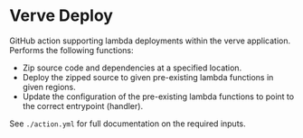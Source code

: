 # Verve Deploy #

GitHub action supporting lambda deployments within the verve application. Performs the following functions:

* Zip source code and dependencies at a specified location.
* Deploy the zipped source to given pre-existing lambda functions in given regions.
* Update the configuration of the pre-existing lambda functions to point to the correct entrypoint (handler).

See `./action.yml` for full documentation on the required inputs. 